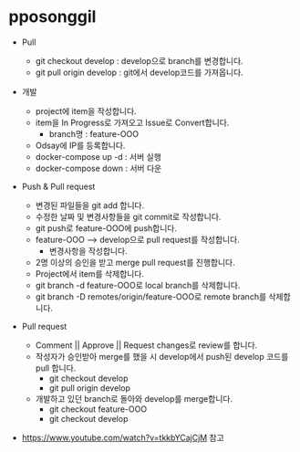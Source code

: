 # pposonggil

- Pull
    - git checkout develop : develop으로 branch를 변경합니다.
    - git pull origin develop : git에서 develop코드를 가져옵니다.
      
- 개발
    - project에 item을 작성합니다.
    - item을 In Progress로 가져오고 Issue로 Convert합니다.
        - branch명 : feature-OOO
    - Odsay에 IP를 등록합니다.
    - docker-compose up -d : 서버 실행
    - docker-compose down : 서버 다운
      
- Push & Pull request
    - 변경된 파일들을 git add 합니다.
    - 수정한 날짜 및 변경사항들을 git commit로 작성합니다.
    - git push로 feature-OOO에 push합니다.
    - feature-OOO —> develop으로 pull request를 작성합니다.
        - 변경사항을 작성합니다.
    - 2명 이상의 승인을 받고 merge pull request를 진행합니다.
    - Project에서 item를 삭제합니다.
    - git branch -d feature-OOO로 local branch를 삭제합니다.
    - git branch -D remotes/origin/feature-OOO로 remote branch를 삭제합니다.
      
- Pull request
    - Comment || Approve || Request changes로 review를 합니다.
    - 작성자가 승인받아 merge를 했을 시 develop에서 push된 develop 코드를 pull 합니다.
        - git checkout develop
        - git pull origin develop
    - 개발하고 있던 branch로 돌아와 develop를 merge합니다.
        - git checkout feature-OOO
        - git checkout develop
          
- https://www.youtube.com/watch?v=tkkbYCajCjM 참고

